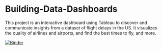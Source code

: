 # Building-Data-Dashboards
This project is an interactive dashboard using Tableau to discover and communicate insights from a dataset of flight delays in the US. It visualizes the quality of airlines and airports, and  find the best times to fly, and more. 



[![Binder](https://mybinder.org/badge_logo.svg)](https://mybinder.org/v2/gh/Anood3n/Building-Data-Dashboards/Visualizing%20the%20Flight%20Delays%20and%20Cancellations%20Dataset.ipynb/master)

